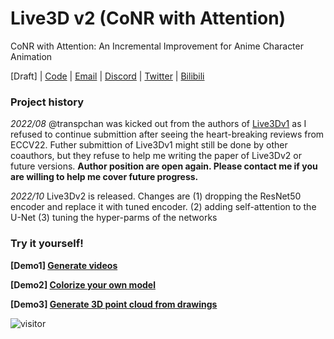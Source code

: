 # Live3D v2 (CoNR with Attention) 

CoNR with Attention: An Incremental Improvement for Anime Character Animation

[Draft] | 
[Code](https://github.com/transpchan/Live3D-v2/) |
[Email](mailto:transpchan@gmail.com) |
[Discord](https://discord.gg/Md3cykbn36) |
[Twitter](https://twitter.com/transpchan) |
[Bilibili](https://space.bilibili.com/6418569)

### Project history


<i>2022/08</i> @transpchan was kicked out from the authors of  [Live3Dv1](https://github.com/transpchan/Live3D) as I refused to continue submittion after seeing the heart-breaking reviews from ECCV22. Futher submittion of Live3Dv1 might still be done by other coauthors, but they refuse to help me writing the paper of Live3Dv2 or future versions. **Author position are open again. Please contact me if you are willing to help me cover future progress.**

<i>2022/10</i> Live3Dv2 is released. Changes are (1) dropping the ResNet50 encoder and replace it with tuned encoder. (2) adding self-attention to the U-Net (3) tuning the hyper-parms of the networks


### Try it yourself!


**[Demo1] [Generate videos](https://transpchan.github.io/live3d/#demo1)**

**[Demo2] [Colorize your own model](https://transpchan.github.io/live3d/#demo2)**

**[Demo3] [Generate 3D point cloud from drawings](https://transpchan.github.io/live3d/#demo3)**


![visitor](https://count.getloli.com/get/@live3d?theme=gelbooru)
